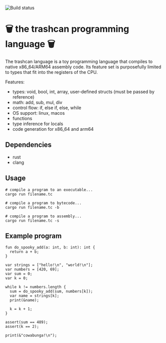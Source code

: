 ![Build status](https://github.com/helmutschneider/trashcan/workflows/build/badge.svg)

# 🗑️ the trashcan programming language 🗑️

The trashcan language is a toy programming language that
compiles to native x86_64/ARM64 assembly code. Its feature set
is purposefully limited to types that fit into the registers
of the CPU.

Features:
  - types: void, bool, int, array, user-defined structs (must be passed by reference)
  - math: add, sub, mul, div
  - control flow: if, else if, else, while
  - OS support: linux, macos
  - functions
  - type inference for locals
  - code generation for x86_64 and arm64

## Dependencies
  - rust
  - clang

## Usage
```
# compile a program to an executable...
cargo run filename.tc

# compile a program to bytecode...
cargo run filename.tc -b

# compile a program to assembly...
cargo run filename.tc -s
```

## Example program
```shell
fun do_spooky_add(a: int, b: int): int {
  return a + b;
}

var strings = ["hello!\n", "world!\n"];
var numbers = [420, 69];
var sum = 0;
var k = 0;

while k != numbers.length {
  sum = do_spooky_add(sum, numbers[k]);
  var name = strings[k];
  print(&name);

  k = k + 1;
}

assert(sum == 489);
assert(k == 2);

print(&"cowabunga!\n");
```
